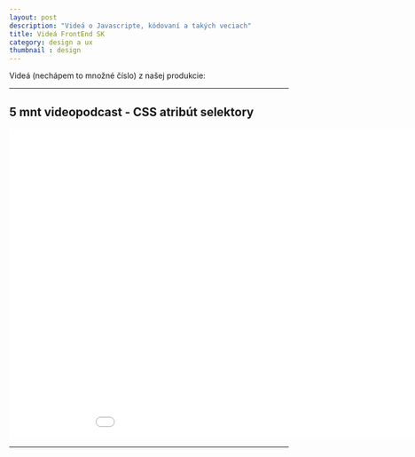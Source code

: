 ```yaml
---
layout: post
description: "Videá o Javascripte, kódovaní a takých veciach"
title: Videá FrontEnd SK
category: design a ux
thumbnail : design
---
```


Videá (nechápem to množné číslo) z našej produkcie:

---

## 5 mnt videopodcast - CSS atribút selektory

<iframe src="//player.vimeo.com/video/107823151?color=ffffff" width="1000" height="560" frameborder="0"
webkitallowfullscreen mozallowfullscreen allowfullscreen></iframe>

---

